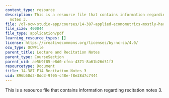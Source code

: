 ```yaml
---
content_type: resource
description: This is a resource file that contains information regarding recitation
  notes 3.
file: /ol-ocw-studio-app/courses/14-387-applied-econometrics-mostly-harmless-big-data-fall-2014/896b50d20dd39f05c48ef8e38d7c7444_MIT14_387F14_Recitation3.pdf
file_size: 400044
file_type: application/pdf
learning_resource_types: []
license: https://creativecommons.org/licenses/by-nc-sa/4.0/
ocw_type: OCWFile
parent_title: Lecture and Recitation Notes
parent_type: CourseSection
parent_uid: ae5b9f85-e8d0-cfea-4371-8a61b26d51f3
resourcetype: Document
title: 14.387 F14 Recitation Notes 3
uid: 896b50d2-0dd3-9f05-c48e-f8e38d7c7444
---
```

This is a resource file that contains information regarding recitation notes 3.